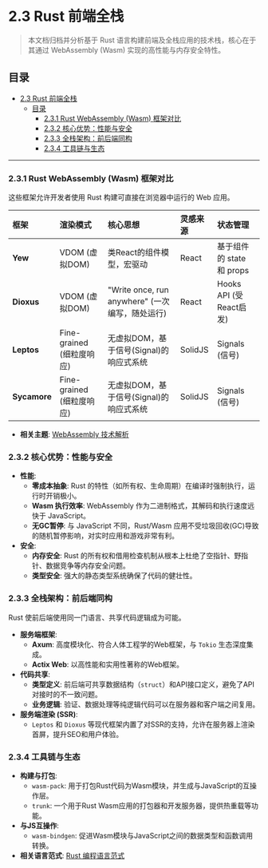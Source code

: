 # 2.3 Rust 前端全栈

> 本文档归档并分析基于 Rust 语言构建前端及全栈应用的技术栈，核心在于其通过 WebAssembly (Wasm) 实现的高性能与内存安全特性。

## 目录

- [2.3 Rust 前端全栈](#23-rust-前端全栈)
  - [目录](#目录)
    - [2.3.1 Rust WebAssembly (Wasm) 框架对比](#231-rust-webassembly-wasm-框架对比)
    - [2.3.2 核心优势：性能与安全](#232-核心优势性能与安全)
    - [2.3.3 全栈架构：前后端同构](#233-全栈架构前后端同构)
    - [2.3.4 工具链与生态](#234-工具链与生态)

---

### 2.3.1 Rust WebAssembly (Wasm) 框架对比

这些框架允许开发者使用 Rust 构建可直接在浏览器中运行的 Web 应用。

| 框架 | 渲染模式 | 核心思想 | 灵感来源 | 状态管理 |
| :--- | :--- | :--- | :--- | :--- |
| **Yew** | VDOM (虚拟DOM) | 类React的组件模型，宏驱动 | React | 基于组件的 state 和 props |
| **Dioxus** | VDOM (虚拟DOM) | "Write once, run anywhere" (一次编写，随处运行) | React | Hooks API (受React启发) |
| **Leptos** | Fine-grained (细粒度响应) | 无虚拟DOM，基于信号(Signal)的响应式系统 | SolidJS | Signals (信号) |
| **Sycamore** | Fine-grained (细粒度响应) | 无虚拟DOM，基于信号(Signal)的响应式系统 | SolidJS | Signals (信号) |

- **相关主题**: [WebAssembly 技术解析](../2.技术栈与框架/2.5%20WebAssembly.md)

### 2.3.2 核心优势：性能与安全

- **性能**:
  - **零成本抽象**: Rust 的特性（如所有权、生命周期）在编译时强制执行，运行时开销极小。
  - **Wasm 执行效率**: WebAssembly 作为二进制格式，其解码和执行速度远快于 JavaScript。
  - **无GC暂停**: 与 JavaScript 不同，Rust/Wasm 应用不受垃圾回收(GC)导致的随机暂停影响，对实时应用和游戏非常有利。
- **安全**:
  - **内存安全**: Rust 的所有权和借用检查机制从根本上杜绝了空指针、野指针、数据竞争等内存安全问题。
  - **类型安全**: 强大的静态类型系统确保了代码的健壮性。

### 2.3.3 全栈架构：前后端同构

Rust 使前后端使用同一门语言、共享代码逻辑成为可能。

- **服务端框架**:
  - **Axum**: 高度模块化、符合人体工程学的Web框架，与 `Tokio` 生态深度集成。
  - **Actix Web**: 以高性能和实用性著称的Web框架。
- **代码共享**:
  - **类型定义**: 前后端可共享数据结构（`struct`）和API接口定义，避免了API对接时的不一致问题。
  - **业务逻辑**: 验证、数据处理等纯逻辑代码可以在服务器和客户端之间复用。
- **服务端渲染 (SSR)**:
  - `Leptos` 和 `Dioxus` 等现代框架内置了对SSR的支持，允许在服务器上渲染首屏，提升SEO和用户体验。

### 2.3.4 工具链与生态

- **构建与打包**:
  - `wasm-pack`: 用于打包Rust代码为Wasm模块，并生成与JavaScript的互操作层。
  - `trunk`: 一个用于Rust Wasm应用的打包器和开发服务器，提供热重载等功能。
- **与JS互操作**:
  - `wasm-bindgen`: 促进Wasm模块与JavaScript之间的数据类型和函数调用转换。
- **相关语言范式**: [Rust 编程语言范式](../3.编程语言范式/3.1%20Rust.md)
